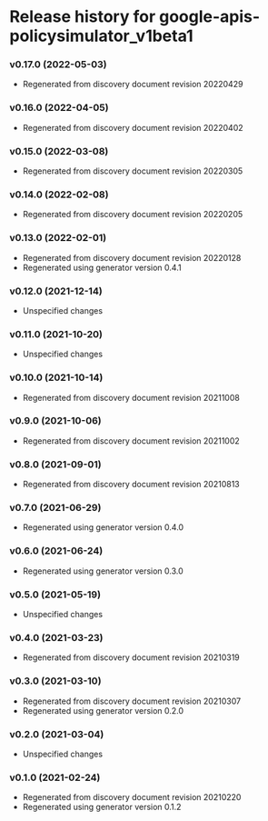 # Release history for google-apis-policysimulator_v1beta1

### v0.17.0 (2022-05-03)

* Regenerated from discovery document revision 20220429

### v0.16.0 (2022-04-05)

* Regenerated from discovery document revision 20220402

### v0.15.0 (2022-03-08)

* Regenerated from discovery document revision 20220305

### v0.14.0 (2022-02-08)

* Regenerated from discovery document revision 20220205

### v0.13.0 (2022-02-01)

* Regenerated from discovery document revision 20220128
* Regenerated using generator version 0.4.1

### v0.12.0 (2021-12-14)

* Unspecified changes

### v0.11.0 (2021-10-20)

* Unspecified changes

### v0.10.0 (2021-10-14)

* Regenerated from discovery document revision 20211008

### v0.9.0 (2021-10-06)

* Regenerated from discovery document revision 20211002

### v0.8.0 (2021-09-01)

* Regenerated from discovery document revision 20210813

### v0.7.0 (2021-06-29)

* Regenerated using generator version 0.4.0

### v0.6.0 (2021-06-24)

* Regenerated using generator version 0.3.0

### v0.5.0 (2021-05-19)

* Unspecified changes

### v0.4.0 (2021-03-23)

* Regenerated from discovery document revision 20210319

### v0.3.0 (2021-03-10)

* Regenerated from discovery document revision 20210307
* Regenerated using generator version 0.2.0

### v0.2.0 (2021-03-04)

* Unspecified changes

### v0.1.0 (2021-02-24)

* Regenerated from discovery document revision 20210220
* Regenerated using generator version 0.1.2

